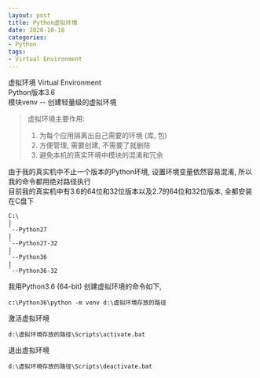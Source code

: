 ```yaml
---
layout: post
title: Python虚拟环境
date: 2020-10-18
categories:
- Python
tags:
- Virtual Environment
---
```


虚拟环境 Virtual Environment<br>
Python版本3.6<br>
模块venv -- 创建轻量级的虚拟环境<br>

>虚拟环境主要作用:
>1. 为每个应用隔离出自己需要的环境 (库, 包)
>2. 方便管理, 需要创建, 不需要了就删除
>3. 避免本机的真实环境中模块的混淆和冗余

由于我的真实机中不止一个版本的Python环境, 设置环境变量依然容易混淆, 所以我的命令都用绝对路径执行<br>
目前我的真实机中有3.6的64位和32位版本以及2.7的64位和32位版本, 全都安装在C盘下<br>

```
C:\
|
`--Python27
|
`--Python27-32
|
`--Python36
|
`--Python36-32
```

我用Python3.6 (64-bit) 创建虚拟环境的命令如下,<br>
```
c:\Python36\python -m venv d:\虚拟环境存放的路径
```

激活虚拟环境<br>
```
d:\虚拟环境存放的路径\Scripts\activate.bat
```

退出虚拟环境<br>
```
d:\虚拟环境存放的路径\Scripts\deactivate.bat
```
